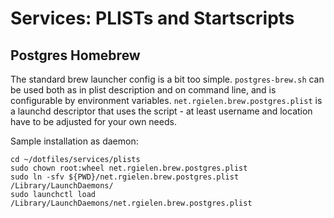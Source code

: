 # Services: PLISTs and Startscripts

## Postgres Homebrew

The standard brew launcher config is a bit too simple.
```postgres-brew.sh``` can be used both as in plist description and on command line, and is configurable by environment variables.
```net.rgielen.brew.postgres.plist``` is a launchd descriptor that uses the script - at least username and location have to be adjusted for your own needs.

Sample installation as daemon:
```
cd ~/dotfiles/services/plists
sudo chown root:wheel net.rgielen.brew.postgres.plist
sudo ln -sfv ${PWD}/net.rgielen.brew.postgres.plist /Library/LaunchDaemons/
sudo launchctl load /Library/LaunchDaemons/net.rgielen.brew.postgres.plist
```

